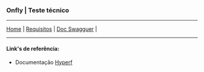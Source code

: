 ### Onfly | Teste técnico

___
[Home](./README.md) |
[Requisitos](docs/Onfly-Teste-Tecnico.md) |
[Doc Swagguer](http://localhost:9501/swagger/) |
___

#### Link's de referência:
- Documentação [Hyperf](https://hyperf.wiki/3.1/#/en/)
